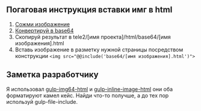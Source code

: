 <h2>Погаговая инструкция вставки имг в html</h2>
<ol>
	<li><a href="https://tinypng.com/">Сожми изображение</a></li>
	<li><a href="https://websemantics.uk/tools/image-to-data-uri-converter/">Конвертируй в base64</a></li>
	<li>Скопируй результат в tele2/[имя проекта]/html/base64/[имя изображения].html</li>
	<li>Вставь изображение в разметку нужной страницы посредством конструкции <code>&lt;img src="@@include('base64/[имя изображения].html')"&gt;</code></li>
</ol>
<h2>Заметка разработчику</h2>
<p>
	Я использовал <a href="https://www.npmjs.com/package/gulp-img64-html">gulp-img64-html</a> и <a href="https://www.npmjs.com/package/gulp-inline-image-html">gulp-inline-image-html</a> они оба форматируют камел кейс. Найди что-то получше, а до тех пор используй gulp-file-include.
</p>